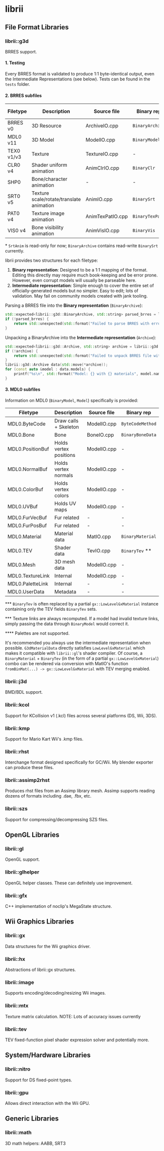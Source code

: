 # librii

## File Format Libraries

### librii::g3d
BRRES support.

#### 1. Testing
Every BRRES format is validated to produce 1:1 byte-identical output, even the Intermediate Representations (see below). Tests can be found in the `tests` folder.

#### 2. BRRES subfiles
Filetype   | Description                              | Source file       | Binary rep      | Intermediate rep
-----------|------------------------------------------|-------------------|-----------------|--------------
BRRES v0   | 3D Resource                              | ArchiveIO.cpp     | `BinaryArchive` | `Archive`
MDL0 v11   | 3D Model                                 | ModelIO.cpp       | `BinaryModel`   | `Model`
TEX0 v1/v3 | Texture                                  | TextureIO.cpp     | -               | `TextureData`
CLR0 v4    | Shader uniform animation                 | AnimClrIO.cpp     | `BinaryClr`     | -
SHP0       | Bone/character animation                 | -                 | -               | -
SRT0 v5    | Texture scale/rotate/translate animation | AnimIO.cpp        | `BinarySrt`     | `SrtAnim`\*
PAT0 v4    | Texture image animation                  | AnimTexPatIO.cpp  | `BinaryTexPat`  | -
VIS0 v4    | Bone visibility animation                | AnimVisIO.cpp     | `BinaryVis`     | -

\* `SrtAnim` is read-only for now; `BinaryArchive` contains read-write `BinarySrt` currently.

librii provides two structures for each filetype:
1. **Binary representation**: Designed to be a 1:1 mapping of the format. Editing this directly may require much book-keeping and be error prone. However, even corrupt models will usually be parseable here.
2. **Intermediate representation**: Simple enough to cover the entire set of officially-generated models but no simpler. Easy to edit; lots of validation. May fail on community models created with jank tooling.

Parsing a BRRES file into the **Binary representation** (`BinaryArchive`):
```cpp
std::expected<librii::g3d::BinaryArchive, std::string> parsed_brres = librii::g3d::BinaryArchive::read(reader, transaction);
if (!parsed_brres) {
    return std::unexpected(std::format("Failed to parse BRRES with error: {}", parsed_brres.error()));
}
```
Unpacking a BinaryArchive into the **Intermediate representation** (`Archive`):
```cpp
std::expected<librii::g3d::Archive, std::string> archive = librii::g3d::Archive::from(*parsed_brres);
if (!archive) {
    return std::unexpected(std::format("Failed to unpack BRRES file with error: {}", archive.error()));
}
librii::g3d::Archive data(std::move(*archive));
for (const auto &model : data.models) {
    printf("%s\n", std::format("Model: {} with {} materials", model.name, model.materials.size()).c_str());
}
```
#### 3. MDL0 subfiles
Information on MDL0 (`BinaryModel`, `Model`) specifically is provided:

Filetype         | Description            | Source file | Binary rep       | Intermediate rep
-----------------|------------------------|-------------|------------------|--------------
MDL0.ByteCode    | Draw calls + Skeleton  | ModelIO.cpp | `ByteCodeMethod` | Merged into `BoneData`, `DrawMatrix`
MDL0.Bone        | Bone                   | BoneIO.cpp  | `BinaryBoneData` | `BoneData`
MDL0.PositionBuf | Holds vertex positions | ModelIO.cpp | -                | `PositionBuffer`
MDL0.NormalBuf   | Holds vertex normals   | ModelIO.cpp | -                | `NormalBuffer`
MDL0.ColorBuf    | Holds vertex colors    | ModelIO.cpp | -                | `ColorBuffer`
MDL0.UVBuf       | Holds UV maps          | ModelIO.cpp | -                | `TextureCoordinateBuffer`
MDL0.FurVecBuf   | Fur related            | -           | -                | -
MDL0.FurPosBuf   | Fur related            | -           | -                | -
MDL0.Material    | Material data          | MatIO.cpp   | `BinaryMaterial` | `G3dMaterialData`
MDL0.TEV         | Shader data            | TevIO.cpp   | `BinaryTev` \*\* | Merged into `G3dMaterialData`
MDL0.Mesh        | 3D mesh data           | ModelIO.cpp | -                | `PolygonData`
MDL0.TextureLink | Internal               | ModelIO.cpp | -                | - \*\*\*
MDL0.PaletteLink | Internal               | -           | -                | - \*\*\*\*
MDL0.UserData    | Metadata               | -           | -                | -

\*\*\* `BinaryTev` is often replaced by a partial `gx::LowLevelGxMaterial` instance containing only the TEV fields `BinaryTev` sets.

\*\*\* Texture links are always recomputed. If a model had invalid texture links, simply passing the data through `BinaryModel` would correct it.

\*\*\*\* Palettes are not supported.

It's recommended you always use the intermediate representation when possible. `G3dMaterialData` directly satisfies `LowLevelGxMaterial` which makes it compatible with `librii::gl`'s shader compiler. Of course, a `BinaryMaterial` + `BinaryTev` (in the form of a partial `gx::LowLevelGxMaterial`) combo can be rendered via conversion with MatIO's function `fromBinMat(...) -> gx::LowLevelGxMaterial` with TEV merging enabled.

### librii::j3d
BMD/BDL support.

### librii::kcol
Support for KCollision v1 (.kcl) files across several platforms (DS, Wii, 3DS).

### librii::kmp
Support for Mario Kart Wii's .kmp files.

### librii::rhst
Interchange format designed specifically for GC/Wii. My blender exporter can produce these files.

### librii::assimp2rhst
Produces rhst files from an Assimp library mesh. Assimp supports reading dozens of formats including .dae, .fbx, etc.

### librii::szs
Support for compressing/decompressing SZS files.

## OpenGL Libraries

### librii::gl
OpenGL support.

### librii::glhelper
OpenGL helper classes. These can definitely use improvement.

### librii::gfx
C++ implementation of noclip's MegaState structure.

## Wii Graphics Libraries

### librii::gx
Data structures for the Wii graphics driver.

### librii::hx
Abstractions of librii::gx structures.

### librii::image
Supports encoding/decoding/resizing Wii images.

### librii::mtx
Texture matrix calculation.
NOTE: Lots of accuracy issues currently

### librii::tev
TEV fixed-function pixel shader expression solver and potentially more.

## System/Hardware Libraries

### librii::nitro
Support for DS fixed-point types.

### librii::gpu
Allows direct interaction with the Wii GPU.

## Generic Libraries

### librii::math
3D math helpers: AABB, SRT3

